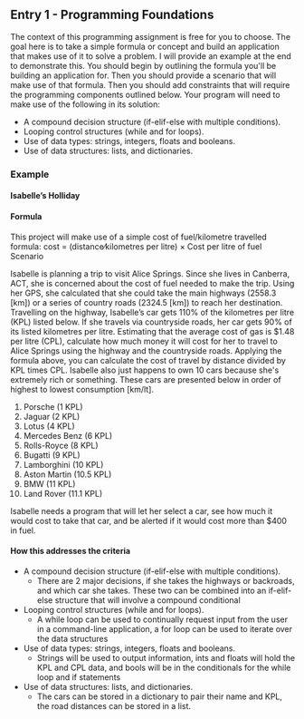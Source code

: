 ## Entry 1 - Programming Foundations

The context of this programming assignment is free for you to choose. The goal here is to take a simple formula or concept and build an application that makes use of it to solve a problem. I will provide an example at the end to demonstrate this.
You should begin by outlining the formula you'll be building an application for. Then you should provide a scenario that will make use of that formula. Then you should add constraints that will require the programming components outlined below.
Your program will need to make use of the following in its solution:

- A compound decision structure (if-elif-else with multiple conditions).
- Looping control structures (while and for loops).
- Use of data types: strings, integers, floats and booleans.
- Use of data structures: lists, and dictionaries.

### Example

#### Isabelle’s Holliday

#### Formula

This project will make use of a simple cost of fuel/kilometre travelled formula:
cost = (distance⁄kilometres per litre) × Cost per litre of fuel
Scenario

Isabelle is planning a trip to visit Alice Springs. Since she lives in Canberra, ACT, she is concerned about the cost of fuel needed to make the trip. Using her GPS, she calculated that she could take the main highways (2558.3 [km]) or a series of country roads (2324.5 [km]) to reach her destination. Travelling on the highway, Isabelle’s car gets 110% of the kilometres per litre (KPL) listed below. If she travels via countryside roads, her car gets 90% of its listed kilometres per litre.
Estimating that the average cost of gas is $1.48 per litre (CPL), calculate how much money it will cost for her to travel to Alice Springs using the highway and the countryside roads. Applying the formula above, you can calculate the cost of travel by distance divided by KPL times CPL.
Isabelle also just happens to own 10 cars because she's extremely rich or something. These cars are presented below in order of highest to lowest consumption [km/lt].

1. Porsche (1 KPL)
1. Jaguar (2 KPL)
1. Lotus (4 KPL)
1. Mercedes Benz (6 KPL)
1. Rolls-Royce (8 KPL)
1. Bugatti (9 KPL)
1. Lamborghini (10 KPL)
1. Aston Martin (10.5 KPL)
1. BMW (11 KPL)
1. Land Rover (11.1 KPL)

Isabelle needs a program that will let her select a car, see how much it would cost to take that car, and be alerted if it would cost more than $400 in fuel.

#### How this addresses the criteria

- A compound decision structure (if-elif-else with multiple conditions).
  - There are 2 major decisions, if she takes the highways or backroads, and which car she takes. These two can be combined into an if-elif-else structure that will involve a compound conditional
- Looping control structures (while and for loops).
  - A while loop can be used to continually request input from the user in a command-line application, a for loop can be used to iterate over the data structures
- Use of data types: strings, integers, floats and booleans.
  - Strings will be used to output information, ints and floats will hold the KPL and CPL data, and bools will be in the conditionals for the while loop and if statements
- Use of data structures: lists, and dictionaries.
  - The cars can be stored in a dictionary to pair their name and KPL, the road distances can be stored in a list.
